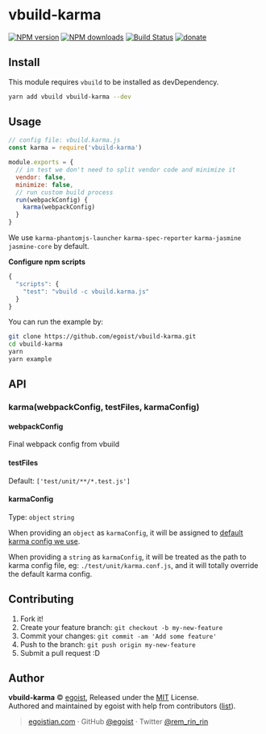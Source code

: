 # vbuild-karma

[![NPM version](https://img.shields.io/npm/v/vbuild-karma.svg?style=flat)](https://npmjs.com/package/vbuild-karma) [![NPM downloads](https://img.shields.io/npm/dm/vbuild-karma.svg?style=flat)](https://npmjs.com/package/vbuild-karma) [![Build Status](https://img.shields.io/circleci/project/egoist/vbuild-karma/master.svg?style=flat)](https://circleci.com/gh/egoist/vbuild-karma) [![donate](https://img.shields.io/badge/$-donate-ff69b4.svg?maxAge=2592000&style=flat)](https://github.com/egoist/donate)

## Install

This module requires `vbuild` to be installed as devDependency.

```bash
yarn add vbuild vbuild-karma --dev
```

## Usage

```js
// config file: vbuild.karma.js
const karma = require('vbuild-karma')

module.exports = {
  // in test we don't need to split vendor code and minimize it
  vendor: false,
  minimize: false,
  // run custom build process
  run(webpackConfig) {
    karma(webpackConfig)
  }
}
```

We use `karma-phantomjs-launcher` `karma-spec-reporter` `karma-jasmine` `jasmine-core` by default.


**Configure npm scripts**

```js
{
  "scripts": {
    "test": "vbuild -c vbuild.karma.js"
  }
}
```

You can run the example by:

```bash
git clone https://github.com/egoist/vbuild-karma.git
cd vbuild-karma
yarn
yarn example
```

## API

### karma(webpackConfig, testFiles, karmaConfig)

#### webpackConfig

Final webpack config from vbuild

#### testFiles

Default: `['test/unit/**/*.test.js']`

#### karmaConfig

Type: `object` `string`

When providing an `object` as `karmaConfig`, it will be assigned to [default karma config we use](/index.js#L9).

When providing a `string` as `karmaConfig`, it will be treated as the path to karma config file, eg: `./test/unit/karma.conf.js`, and it will totally override the default karma config.

## Contributing

1. Fork it!
2. Create your feature branch: `git checkout -b my-new-feature`
3. Commit your changes: `git commit -am 'Add some feature'`
4. Push to the branch: `git push origin my-new-feature`
5. Submit a pull request :D


## Author

**vbuild-karma** © [egoist](https://github.com/egoist), Released under the [MIT](./LICENSE) License.<br>
Authored and maintained by egoist with help from contributors ([list](https://github.com/egoist/vbuild-karma/contributors)).

> [egoistian.com](https://egoistian.com) · GitHub [@egoist](https://github.com/egoist) · Twitter [@rem_rin_rin](https://twitter.com/rem_rin_rin)
